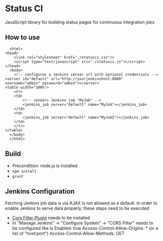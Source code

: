 Status CI
===

JavaScript library for building status pages for continuous integration jobs


How to use
---

      <html>
	<head>
	    <link rel="stylesheet" href="./statusci.css"/>
	    <script type="text/javascript" src="./statusci.js"></script>
	</head>
      <body>
      	<!-- configures a Jenkins server url with optional credentials -->
	<server id="default" url="http://yourjenkinshost:8080" username="admin" password="admin"></server>
	<table width="100%">
	    <tr>
		<td>
		    <!-- renders Jenkins job "MyJob" -->
		    <jenkins_job server="default" name="MyJob"></jenkins_job>
		</td>
		<td>
		    <jenkins_job server="default" name="MyJob2"></jenkins_job>
		</td>
	    </tr>
	</table>
      </body>
      </html>

Build
---
* Precondition: node.js is installed
* `npm install`
* `grunt`



Jenkins Configuration
---
Fetching Jenkins job data is via AJAX is not allowed as a default. In order to enable Jenkins to serve data properly, these steps need to be executed
* [Cors Filter Plugin](https://wiki.jenkins-ci.org/display/JENKINS/Cors+Filter+Plugin) needs to be installed
* In "Manage Jenkins" -> "Configure System" -> "CORS Filter" needs to be configured like
        Is Enabled:                     true
        Access-Control-Allow-Origins:   * (or a list of "host:port")
        Access-Control-Allow-Methods:   GET
